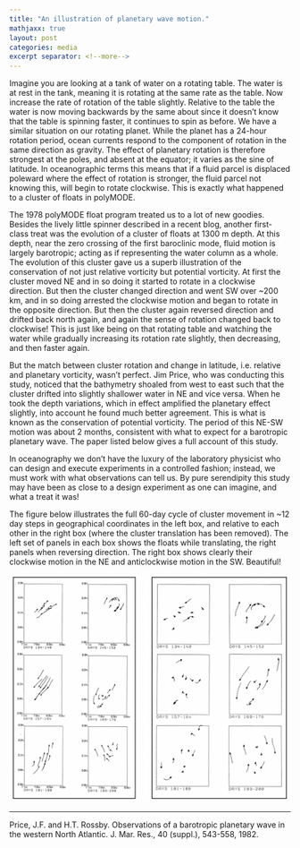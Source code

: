 ```yaml
---
title: "An illustration of planetary wave motion."
mathjaxx: true
layout: post
categories: media
excerpt separator: <!--more-->
---
```


Imagine you are looking at a tank of water on a rotating table. The water is at rest in the tank, meaning it is rotating at the same rate as the table. Now increase the rate of rotation of the table slightly. Relative to the table the water is now moving backwards by the same about since it doesn’t know that the table is spinning faster, it continues to spin as before. We have a similar situation on our rotating planet. While the planet has a 24-hour rotation period, ocean currents respond to the component of rotation in the same direction as gravity. The effect of planetary rotation is therefore strongest at the poles, and absent at the equator; it varies as the sine of latitude. In oceanographic terms this means that if a fluid parcel is displaced poleward where the effect of rotation is stronger, the fluid parcel not knowing this, will begin to rotate clockwise. This is exactly what happened to a cluster of floats in polyMODE. 
<!--more-->

The 1978 polyMODE float program treated us to a lot of new goodies. Besides the lively little spinner described in a recent blog, another first-class treat was the evolution of a cluster of floats at 1300 m depth. At this depth, near the zero crossing of the first baroclinic mode, fluid motion is largely barotropic; acting as if representing the water column as a whole. The evolution of this cluster gave us a superb illustration of the conservation of not just relative vorticity but potential vorticity. At first the cluster moved NE and in so doing it started to rotate in a clockwise direction. But then the cluster changed direction and went SW over ~200 km, and in so doing arrested the clockwise motion and began to rotate in the opposite direction. But then the cluster again reversed direction and drifted back north again, and again the sense of rotation changed back to clockwise! This is just like being on that rotating table and watching the water while gradually increasing its rotation rate slightly, then decreasing, and then faster again. 

But the match between cluster rotation and change in latitude, i.e. relative and planetary vorticity, wasn’t perfect. Jim Price, who was conducting this study, noticed that the bathymetry shoaled from west to east such that the cluster drifted into slightly shallower water in NE and vice versa. When he took the depth variations, which in effect amplified the planetary effect slightly, into account he found much better agreement. This is what is known as the conservation of potential vorticity. The period of this NE-SW motion was about 2 months, consistent with what to expect for a barotropic planetary wave. The paper listed below gives a full account of this study. 

In oceanography we don’t have the luxury of the laboratory physicist who can design and execute experiments in a controlled fashion; instead, we must work with what observations can tell us. By pure serendipity this study may have been as close to a design experiment as one can imagine, and what a treat it was! 

The figure below illustrates the full 60-day cycle of cluster movement in ~12 day steps in geographical coordinates in the left box, and relative to each other in the right box (where the cluster translation has been removed). The left set of panels in each box shows the floats while translating, the right panels when reversing direction. The right box shows clearly their clockwise motion in the NE and anticlockwise motion in the SW. Beautiful! 

![Price_floats](/assets/Price_floats.png)

- - - - -
Price, J.F. and H.T. Rossby.  Observations of a barotropic planetary wave in the western North Atlantic.  J. Mar. Res., 40 (suppl.), 543-558, 1982.

